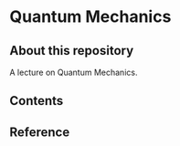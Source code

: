# Quantum Mechanics

## About this repository

A lecture on Quantum Mechanics.

## Contents

## Reference
